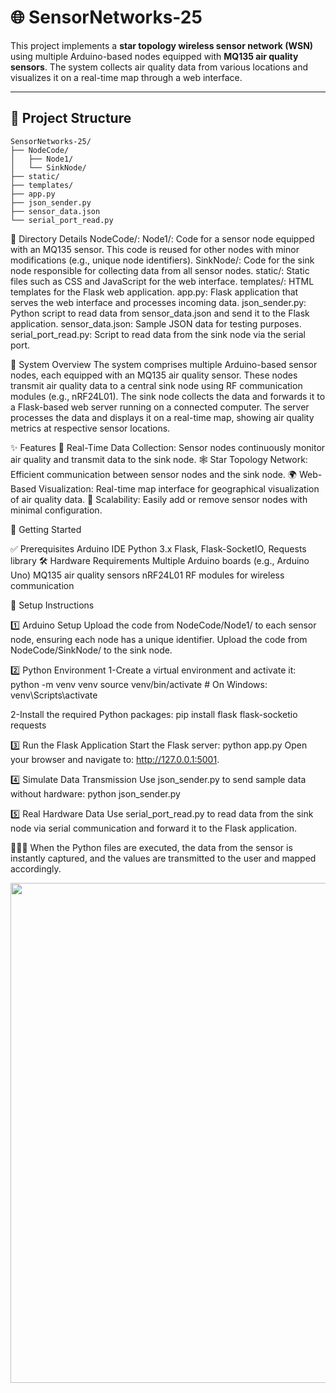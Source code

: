 # 🌐 SensorNetworks-25

This project implements a **star topology wireless sensor network (WSN)** using multiple Arduino-based nodes equipped with **MQ135 air quality sensors**. The system collects air quality data from various locations and visualizes it on a real-time map through a web interface.

---

## 📂 Project Structure

```plaintext
SensorNetworks-25/
├── NodeCode/
│   ├── Node1/
│   └── SinkNode/
├── static/
├── templates/
├── app.py
├── json_sender.py
├── sensor_data.json
└── serial_port_read.py
```
📁 Directory Details
  NodeCode/:
  Node1/: Code for a sensor node equipped with an MQ135 sensor. This code is reused for other nodes with minor modifications (e.g., unique node identifiers).
  SinkNode/: Code for the sink node responsible for collecting data from all sensor nodes.
  static/: Static files such as CSS and JavaScript for the web interface.
  templates/: HTML templates for the Flask web application.
  app.py: Flask application that serves the web interface and processes incoming data.
  json_sender.py: Python script to read data from sensor_data.json and send it to the Flask application.
  sensor_data.json: Sample JSON data for testing purposes.
  serial_port_read.py: Script to read data from the sink node via the serial port.

🌟 System Overview
The system comprises multiple Arduino-based sensor nodes, each equipped with an MQ135 air quality sensor. These nodes transmit air quality data to a central sink node using RF communication modules (e.g., nRF24L01). The sink node collects the data and forwards it to a Flask-based web server running on a connected computer. The server processes the data and displays it on a real-time map, showing air quality metrics at respective sensor locations.

✨ Features
📡 Real-Time Data Collection: Sensor nodes continuously monitor air quality and transmit data to the sink node.
🕸️ Star Topology Network: Efficient communication between sensor nodes and the sink node.
🌍 Web-Based Visualization: Real-time map interface for geographical visualization of air quality data.
🔧 Scalability: Easily add or remove sensor nodes with minimal configuration.

🚀 Getting Started

✅ Prerequisites
Arduino IDE
Python 3.x
Flask, Flask-SocketIO, Requests library
🛠️ Hardware Requirements
Multiple Arduino boards (e.g., Arduino Uno)
MQ135 air quality sensors
nRF24L01 RF modules for wireless communication

📝 Setup Instructions

1️⃣ Arduino Setup
Upload the code from NodeCode/Node1/ to each sensor node, ensuring each node has a unique identifier.
Upload the code from NodeCode/SinkNode/ to the sink node.

2️⃣ Python Environment
1-Create a virtual environment and activate it:
    python -m venv venv
    source venv/bin/activate  # On Windows: venv\Scripts\activate

2-Install the required Python packages:
    pip install flask flask-socketio requests

3️⃣ Run the Flask Application
Start the Flask server:
    python app.py
    Open your browser and navigate to: http://127.0.0.1:5001.

4️⃣ Simulate Data Transmission
Use json_sender.py to send sample data without hardware:
    python json_sender.py

5️⃣ Real Hardware Data
Use serial_port_read.py to read data from the sink node via serial communication and forward it to the Flask application.

👩🏽‍💻 When the Python files are executed, the data from the sensor is instantly captured, and the values are transmitted to the user and mapped accordingly.

<p align="center">
  <img src="https://github.com/user-attachments/assets/4c0133e5-0852-499b-b00a-78628e119f8b" width="800"/>
</p>
